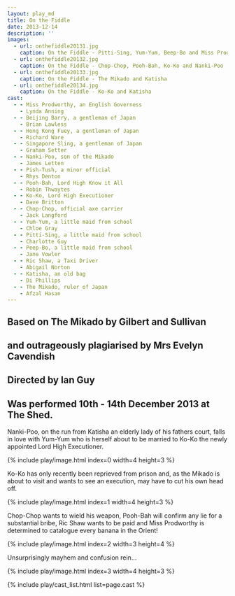```yaml
---
layout: play_md
title: On the Fiddle
date: 2013-12-14
description: ''
images:
  - url: onthefiddle20131.jpg
    caption: On the Fiddle - Pitti-Sing, Yum-Yum, Beep-Bo and Miss Prodworthy
  - url: onthefiddle20132.jpg
    caption: On the Fiddle - Chop-Chop, Pooh-Bah, Ko-Ko and Nanki-Poo
  - url: onthefiddle20133.jpg
    caption: On the Fiddle - The Mikado and Katisha
  - url: onthefiddle20134.jpg
    caption: On the Fiddle - Ko-Ko and Katisha
cast:
  - - Miss Prodworthy, an English Governess
    - Lynda Anning
  - - Beijing Barry, a gentleman of Japan
    - Brian Lawless
  - - Hong Kong Fuey, a gentleman of Japan
    - Richard Ware
  - - Singapore Sling, a gentleman of Japan
    - Graham Setter
  - - Nanki-Poo, son of the Mikado
    - James Letten
  - - Pish-Tush, a minor official
    - Rhys Denton
  - - Pooh-Bah, Lord High Know it All
    - Robin Thwaytes
  - - Ko-Ko, Lord High Executioner
    - Dave Britton
  - - Chop-Chop, official axe carrier
    - Jack Langford
  - - Yum-Yum, a little maid from school
    - Chloe Gray
  - - Pitti-Sing, a little maid from school
    - Charlotte Guy
  - - Peep-Bo, a little maid from school
    - Jane Vowler
  - - Ric Shaw, a Taxi Driver
    - Abigail Norton
  - - Katisha, an old bag
    - Di Phillips
  - - The Mikado, ruler of Japan
    - Afzal Hasan
---
```


## Based on The Mikado by Gilbert and Sullivan

## and outrageously plagiarised by Mrs Evelyn Cavendish

## Directed by Ian Guy

## Was performed 10th - 14th December 2013 at The Shed.

Nanki-Poo, on the run from Katisha an elderly lady of his fathers court, falls in love with Yum-Yum who is herself about to be married to Ko-Ko the newly appointed Lord High Executioner.

{% include play/image.html index=0 width=4 height=3 %}

Ko-Ko has only recently been reprieved from prison and, as the Mikado is about to visit and wants to see an execution,  may have to cut his own head off.

{% include play/image.html index=1 width=4 height=3 %}

Chop-Chop wants to wield his weapon, Pooh-Bah will confirm any lie for a substantial bribe,  Ric Shaw wants to be paid and Miss Prodworthy is determined to catalogue every banana in the Orient!

{% include play/image.html index=2 width=3 height=4 %}

Unsurprisingly mayhem and confusion rein...

{% include play/image.html index=3 width=4 height=3 %}

{% include play/cast_list.html list=page.cast %}
